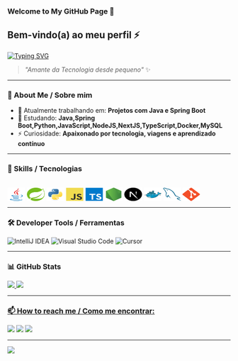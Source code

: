 ### Welcome to My GitHub Page 👋  
## Bem-vindo(a) ao meu perfil ⚡  

[![Typing SVG](https://readme-typing-svg.demolab.com?font=Fira+Code&size=28&duration=4000&pause=1&color=00C2FF&background=FFFFFF00&center=true&vCenter=true&repeat=true&width=700&lines=Hey+there!+🙌;I'm+Marcelo+Pinotti+💻;Always+learning+new+things+🚀)](https://git.io/typing-svg)

> *"Amante da Tecnologia desde pequeno"* ✨  

---

### 🌱 About Me / Sobre mim
- 🔭 Atualmente trabalhando em: **Projetos com Java e Spring Boot**  
- 🌱 Estudando: **Java,Spring Boot,Python,JavaScript,NodeJS,NextJS,TypeScript,Docker,MySQL**  
- ⚡ Curiosidade: **Apaixonado por tecnologia, viagens e aprendizado contínuo**  

---

### 🚀 Skills / Tecnologias
<div style="display: inline_block"><br>
  <img align="center" alt="Java" height="30" width="40" src="https://raw.githubusercontent.com/devicons/devicon/master/icons/java/java-original.svg">
  <img align="center" alt="Spring Boot" height="30" width="40" src="https://raw.githubusercontent.com/devicons/devicon/master/icons/spring/spring-original.svg">
  <img align="center" alt="Python" height="30" width="40" src="https://raw.githubusercontent.com/devicons/devicon/master/icons/python/python-original.svg">
  <img align="center" alt="JavaScript" height="30" width="40" src="https://raw.githubusercontent.com/devicons/devicon/master/icons/javascript/javascript-original.svg">
  <img align="center" alt="TypeScript" height="30" width="40" src="https://raw.githubusercontent.com/devicons/devicon/master/icons/typescript/typescript-original.svg">
  <img align="center" alt="Node.js" height="30" width="40" src="https://raw.githubusercontent.com/devicons/devicon/master/icons/nodejs/nodejs-original.svg">
  <img align="center" alt="Next.js" height="30" width="40" src="https://raw.githubusercontent.com/devicons/devicon/master/icons/nextjs/nextjs-original.svg">
  <img align="center" alt="Docker" height="30" width="40" src="https://raw.githubusercontent.com/devicons/devicon/master/icons/docker/docker-original.svg">
  <img align="center" alt="MySQL" height="30" width="40" src="https://raw.githubusercontent.com/devicons/devicon/master/icons/mysql/mysql-original.svg">
<img align="center" alt="Git" height="30" width="40" src="https://raw.githubusercontent.com/devicons/devicon/master/icons/git/git-original.svg">
</div>

---

### 🛠️ Developer Tools / Ferramentas
![IntelliJ IDEA](https://img.shields.io/badge/-IntelliJ%20IDEA-000000?style=flat&logo=intellij-idea&logoColor=white)
![Visual Studio Code](https://img.shields.io/badge/-VS%20Code-007ACC?style=flat&logo=visual-studio-code&logoColor=white)
![Cursor](https://img.shields.io/badge/-Cursor-FF6F00?style=flat&logo=cursor&logoColor=white)

---

### 📊 GitHub Stats
<div>
  <a href="https://github.com/marcelo-pinotti">
   <img height="180em" src="https://github-readme-stats.vercel.app/api?username=marcelo-pinotti&show_icons=true&theme=blue_navy&include_all_commits=true&count_private=true"/>
   <img height="180em" src="https://github-readme-stats.vercel.app/api/top-langs/?username=marcelo-pinotti&layout=compact&langs_count=6&theme=holi"/>
</div>

---

### 📫 How to reach me / Como me encontrar:
<div>
  <a href="https://linkedin.com/in/marcelo-pinotti" target="_blank"><img src="https://img.shields.io/badge/-LinkedIn-%230077B5?style=for-the-badge&logo=linkedin&logoColor=white"></a>
  <a href="mailto:marcelopinotti@outlook.com.br"><img src="https://img.shields.io/badge/-Outlook-%23007ACC?style=for-the-badge&logo=microsoft-outlook&logoColor=white"></a>
  <a href="https://instagram.com/" target="_blank"><img src="https://img.shields.io/badge/-Instagram-%23E4405F?style=for-the-badge&logo=instagram&logoColor=white"></a>
</div>

---

![](https://komarev.com/ghpvc/?username=marcelo-pinotti&color=blueviolet&style=for-the-badge&label=VISITORS)

